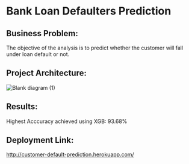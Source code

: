 # Bank Loan Defaulters Prediction

## Business Problem:
The objective of the analysis is to predict whether the customer will fall under loan default or not. 

## Project Architecture:
![Blank diagram (1)](https://github.com/anandr07/Loan-Defaulters-Prediction/assets/66896800/938c097c-b4fb-4a8a-b8e6-998855a6a210)

## Results:
Highest Acccuracy achieved using XGB: 93.68%

## Deployment Link:
http://customer-default-prediction.herokuapp.com/



